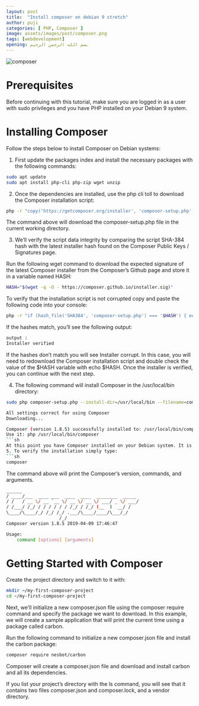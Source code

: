 ```yaml
---
layout: post
title:  "Install composer on debian 9 stretch"
author: puji
categories: [ PHP, Composer ]
image: assets/images/post/composer.png
tags: [webdevelopment]
opening: بسم الله الرحمن الرحيم
---  
```


![composer]({{site.url}}/assets/images/post/composer.png)  

# Prerequisites  

Before continuing with this tutorial, make sure you are logged in as a user with sudo privileges and you have PHP installed on your Debian 9 system.  

# Installing Composer  

Follow the steps below to install Composer on Debian systems:  

1. First update the packages index and install the necessary packages with the following commands:  

```sh
sudo apt update
sudo apt install php-cli php-zip wget unzip  
```  

2. Once the dependencies are installed, use the php cli toll to download the Composer installation script:  
```sh
php -r "copy('https://getcomposer.org/installer', 'composer-setup.php');"  
```  
The command above will download the composer-setup.php file in the current working directory.  

3. We’ll verify the script data integrity by comparing the script SHA-384 hash with the latest installer hash found on the Composer Public Keys / Signatures page.

Run the following wget command to download the expected signature of the latest Composer installer from the Composer’s Github page and store it in a variable named HASH:  
```sh
HASH="$(wget -q -O - https://composer.github.io/installer.sig)"
```  
To verify that the installation script is not corrupted copy and paste the following code into your console:  
```sh
php -r "if (hash_file('SHA384', 'composer-setup.php') === '$HASH') { echo 'Installer verified'; } else { echo 'Installer corrupt'; unlink('composer-setup.php'); } echo PHP_EOL;"
```  
If the hashes match, you’ll see the following output:  
```sh
output : 
Installer verified
```  
If the hashes don’t match you will see Installer corrupt. In this case, you will need to redownload the Composer installation script and double check the value of the $HASH variable with echo $HASH. Once the installer is verified, you can continue with the next step.  

4. The following command will install Composer in the /usr/local/bin directory:  
```sh
sudo php composer-setup.php --install-dir=/usr/local/bin --filename=composer
```  
```sh
All settings correct for using Composer
Downloading...

Composer (version 1.8.5) successfully installed to: /usr/local/bin/composer
Use it: php /usr/local/bin/composer  
```sh  
At this point you have Composer installed on your Debian system. It is installed as a system-wide command and it will be available for all users.  
5. To verify the installation simply type:  
```sh
composer
```
The command above will print the Composer’s version, commands, and arguments. 
```sh 
______
/ ____/___  ____ ___  ____  ____  ________  _____
/ /   / __ \/ __ `__ \/ __ \/ __ \/ ___/ _ \/ ___/
/ /___/ /_/ / / / / / / /_/ / /_/ (__  )  __/ /
\____/\____/_/ /_/ /_/ .___/\____/____/\___/_/
                    /_/
Composer version 1.8.5 2019-04-09 17:46:47

Usage:
    command [options] [arguments]
```  

# Getting Started with Composer 
Create the project directory and switch to it with:  
```sh
mkdir ~/my-first-composer-project
cd ~/my-first-composer-project 
```  
Next, we’ll initialize a new composer.json file using the composer require <package name> command and specify the package we want to download. In this example, we will create a sample application that will print the current time using a package called carbon.

Run the following command to initialize a new composer.json file and install the carbon package:  
```sh
composer require nesbot/carbon
```
Composer will create a composer.json file and download and install carbon and all its dependencies.

If you list your project’s directory with the ls command, you will see that it contains two files composer.json and composer.lock, and a vendor directory.